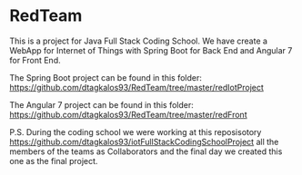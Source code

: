 # RedTeam

This is a project for Java Full Stack Coding School.
We have create a WebApp for Internet of Things
with Spring Boot for Back End and Angular 7 for Front End.

The Spring Boot project can be found in this folder:
https://github.com/dtagkalos93/RedTeam/tree/master/redIotProject

The Angular 7 project can be found in this folder:
https://github.com/dtagkalos93/RedTeam/tree/master/redFront

P.S. 
During the coding school we were working at this reposisotory
https://github.com/dtagkalos93/iotFullStackCodingSchoolProject
all the members of the teams as Collaborators and the final 
day we created this one as the final project.
